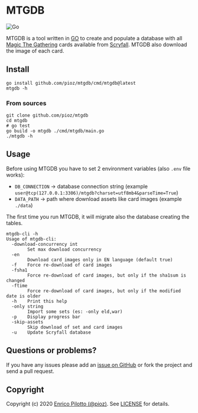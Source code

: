 # MTGDB

![Go](https://github.com/pioz/mtgdb/workflows/Go/badge.svg)

MTGDB is a tool written in [GO](https://golang.org) to create and populate a
database with all [Magic The Gathering](https://magic.wizards.com/) cards
available from [Scryfall](https://scryfall.com/). MTGDB also download the
image of each card.

## Install

```
go install github.com/pioz/mtgdb/cmd/mtgdb@latest
mtgdb -h
```

### From sources

```
git clone github.com/pioz/mtgdb
cd mtgdb
# go test
go build -o mtgdb ./cmd/mtgdb/main.go
./mtgdb -h
```

## Usage

Before using MTGDB you have to set 2 environment variables (also `.env` file works):

- `DB_CONNECTION` -> database connection string (example `user@tcp(127.0.0.1:3306)/mtgdb?charset=utf8mb4&parseTime=True`)
- `DATA_PATH` -> path where download assets like card images (example `./data`)

The first time you run MTGDB, it will migrate also the database creating the tables.

```
mtgdb-cli -h
Usage of mtgdb-cli:
  -download-concurrency int
    	Set max download concurrency
  -en
    	Download card images only in EN language (default true)
  -f	Force re-download of card images
  -fsha1
    	Force re-download of card images, but only if the sha1sum is changed
  -ftime
    	Force re-download of card images, but only if the modified date is older
  -h	Print this help
  -only string
    	Import some sets (es: -only eld,war)
  -p	Display progress bar
  -skip-assets
    	Skip download of set and card images
  -u	Update Scryfall database
```

## Questions or problems?

If you have any issues please add an [issue on
GitHub](https://github.com/pioz/mtgdb/issues) or fork the project and send a
pull request.

## Copyright

Copyright (c) 2020 [Enrico Pilotto (@pioz)](https://github.com/pioz). See
[LICENSE](https://github.com/pioz/mtgdb/blob/master/LICENSE) for details.
